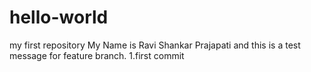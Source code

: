 # hello-world
my first repository
My Name is Ravi Shankar Prajapati and this is a test message for feature branch.
1.first commit
